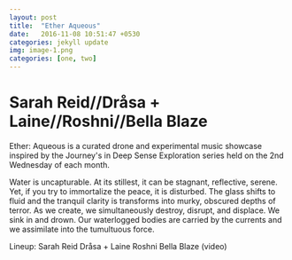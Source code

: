 ```yaml
---
layout: post
title:  "Ether Aqueous"
date:   2016-11-08 10:51:47 +0530
categories: jekyll update
img: image-1.png
categories: [one, two]
---
```

# Sarah Reid//Dråsa + Laine//Roshni//Bella Blaze

Ether: Aqueous is a curated drone and experimental music showcase inspired by the Journey's in Deep Sense Exploration series held on the 2nd Wednesday of each month.

Water is uncapturable. At its stillest, it can be stagnant, reflective, serene. Yet, if you try to immortalize the peace, it is disturbed. The glass shifts to fluid and the tranquil clarity is transforms into murky, obscured depths of terror. As we create, we simultaneously destroy, disrupt, and displace. We sink in and drown. Our waterlogged bodies are carried by the currents and we assimilate into the tumultuous force.

Lineup:
Sarah Reid
Dråsa + Laine
Roshni
Bella Blaze (video)
